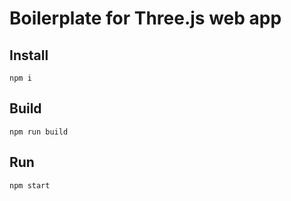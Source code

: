 # Boilerplate for Three.js web app

## Install
```
npm i
```

## Build
```
npm run build
```

## Run
```
npm start
```
